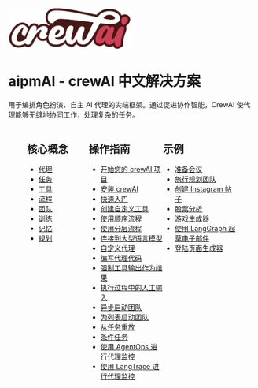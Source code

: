<img src='./crew_only_logo.png' width='250' class='mb-10'/>

# aipmAI - crewAI 中文解决方案

用于编排角色扮演、自主 AI 代理的尖端框架。通过促进协作智能，CrewAI 使代理能够无缝地协同工作，处理复杂的任务。

<div style="display:flex; margin:0 auto; justify-content: center;">
    <div style="width:25%">
        <h2>核心概念</h2>
        <ul>
            <li>
                <a href="./core-concepts/Agents">
                    代理
                </a>
            </li>
            <li>
                <a href="./core-concepts/Tasks">
                    任务
                </a>
            </li>
            <li>
                <a href="./core-concepts/Tools">
                    工具
                </a>
            </li>
            <li>
                <a href="./core-concepts/Processes">
                    流程
                </a>
            </li>
            <li>
                <a href="./core-concepts/Crews">
                    团队
                </a>
            </li>
            <li>
                <a href="./core-concepts/Training-Crew">
                    训练
                </a>
            </li>
            <li>
                <a href="./core-concepts/Memory">
                    记忆
                </a>
            </li>
            <li>
                <a href="./core-concepts/Planning">
                    规划
                </a>
            </li>
        </ul>
    </div>
    <div style="width:30%">
        <h2>操作指南</h2>
        <ul>
            <li>
                <a href="./how-to/Start-a-New-CrewAI-Project">
                    开始您的 crewAI 项目
                </a>
            </li>
            <li>
                <a href="./how-to/Installing-CrewAI">
                    安装 crewAI
                </a>
            </li>
            <li>
                <a href="./how-to/Creating-a-Crew-and-kick-it-off">
                    快速入门
                </a>
            </li>
            <li>
                <a href="./how-to/Create-Custom-Tools">
                    创建自定义工具
                </a>
            </li>
            <li>
                <a href="./how-to/Sequential">
                    使用顺序流程
                </a>
            </li>
            <li>
                <a href="./how-to/Hierarchical">
                    使用分层流程
                </a>
            </li>
            <li>
                <a href="./how-to/LLM-Connections">
                    连接到大型语言模型
                </a>
            </li>
            <li>
                <a href="./how-to/Customizing-Agents">
                    自定义代理
                </a>
            </li>
            <li>
                <a href="./how-to/Coding-Agents">
                    编写代理代码
                </a>
            </li>
            <li>
                <a href="./how-to/Force-Tool-Ouput-as-Result">
                    强制工具输出作为结果
                </a>
            </li>
            <li>
                <a href="./how-to/Human-Input-on-Execution">
                    执行过程中的人工输入
                </a>
            </li>
            <li>
                <a href="./how-to/Kickoff-async">
                    异步启动团队
                </a>
            </li>
            <li>
                <a href="./how-to/Kickoff-for-each">
                    为列表启动团队
                </a>
            </li>
            <li>
                <a href="./how-to/Replay-tasks-from-latest-Crew-Kickoff">
                    从任务重放
                </a>
            </li>
            <li>
                <a href="./how-to/Conditional-Tasks">
                    条件任务
                </a>
            </li>
            <li>
                <a href="./how-to/AgentOps-Observability">
                    使用 AgentOps 进行代理监控
                </a>
            </li>
            <li>
                <a href="./how-to/Langtrace-Observability">
                    使用 LangTrace 进行代理监控
                </a>
            </li>
        </ul>
    </div>
    <div style="width:30%">
        <h2>示例</h2>
        <ul>
            <li>
                <a target='_blank' href="https://github.com/aithoughts/aipmAI-examples/tree/main/prep-for-a-meeting">
                    准备会议
                </a>
            </li>
            <li>
                <a target='_blank' href="https://github.com/aithoughts/aipmAI-examples/tree/main/trip_planner">
                    旅行规划团队
                </a>
            </li>
            <li>
                <a target='_blank' href="https://github.com/aithoughts/aipmAI-examples/tree/main/instagram_post">
                    创建 Instagram 帖子
                </a>
            </li>
            <li>
                <a target='_blank' href="https://github.com/aithoughts/aipmAI-examples/tree/main/stock_analysis">
                    股票分析
                </a>
            </li>
            <li>
                <a target='_blank' href="https://github.com/aithoughts/aipmAI-examples/tree/main/game-builder-crew">
                    游戏生成器
                </a>
            </li>
            <li>
                <a target='_blank' href="https://github.com/aithoughts/aipmAI-examples/tree/main/CrewAI-LangGraph">
                    使用 LangGraph 起草电子邮件
                </a>
            </li>
            <li>
                <a target='_blank' href="https://github.com/aithoughts/aipmAI-examples/tree/main/landing_page_generator">
                    登陆页面生成器
                </a>
            </li>
        </ul>
    </div>
</div>
